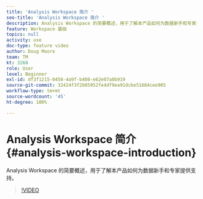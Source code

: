 ```yaml
---
title: 'Analysis Workspace 简介 '
seo-title: 'Analysis Workspace 简介 '
description: Analysis Workspace 的简要概述，用于了解本产品如何为数据新手和专家提供支持。
feature: Workspace 基础
topics: null
activity: use
doc-type: feature video
author: Doug Moore
team: TM
kt: 3268
role: User
level: Beginner
exl-id: df3f1215-0458-4a9f-b408-e62e07a0b919
source-git-commit: 32424f3f2b05952fe4df9ea91dcbe51684cee905
workflow-type: tm+mt
source-wordcount: '45'
ht-degree: 100%

---
```


# Analysis Workspace 简介 {#analysis-workspace-introduction}

Analysis Workspace 的简要概述，用于了解本产品如何为数据新手和专家提供支持。

>[!VIDEO](https://video.tv.adobe.com/v/28165/?quality=12)
